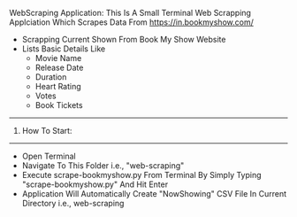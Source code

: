 WebScraping Application: This Is A Small Terminal Web Scrapping Applciation Which Scrapes Data From https://in.bookmyshow.com/
* Scrapping Current Shown From Book My Show Website
* Lists Basic Details Like
	* Movie Name
	* Release Date
	* Duration
	* Heart Rating
	* Votes
	* Book Tickets

----------------
1. How To Start:
----------------
* Open Terminal
* Navigate To This Folder i.e., "web-scraping"
* Execute scrape-bookmyshow.py From Terminal By Simply Typing "scrape-bookmyshow.py" And Hit Enter
* Application Will Automatically Create "NowShowing" CSV File In Current Directory i.e., web-scraping
